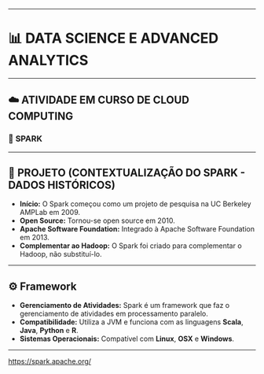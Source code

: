 
---

# 📊 **DATA SCIENCE E ADVANCED ANALYTICS**

---

## ☁️ **ATIVIDADE EM CURSO DE CLOUD COMPUTING**

### 🚀 **SPARK**

---

## 📝 **PROJETO (CONTEXTUALIZAÇÃO DO SPARK - DADOS HISTÓRICOS)**

- **Início:** O Spark começou como um projeto de pesquisa na UC Berkeley AMPLab em 2009.
- **Open Source:** Tornou-se open source em 2010.
- **Apache Software Foundation:** Integrado à Apache Software Foundation em 2013.
- **Complementar ao Hadoop:** O Spark foi criado para complementar o Hadoop, não substituí-lo.

---

## ⚙️ **Framework**

- **Gerenciamento de Atividades:** Spark é um framework que faz o gerenciamento de atividades em processamento paralelo.
- **Compatibilidade:** Utiliza a JVM e funciona com as linguagens **Scala**, **Java**, **Python** e **R**.
- **Sistemas Operacionais:** Compatível com **Linux**, **OSX** e **Windows**.

---

https://spark.apache.org/

